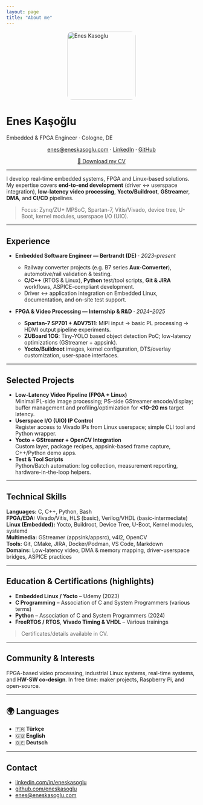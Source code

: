 ```yaml
---
layout: page
title: "About me"
---
```


<!-- Font Awesome -->
<link rel="stylesheet" href="https://cdnjs.cloudflare.com/ajax/libs/font-awesome/6.4.0/css/all.min.css">

<img src="{{ '/assets/img/me.jpg' | relative_url }}" alt="Enes Kasoglu" width="180" style="border-radius:12px;display:block;margin:0 auto 10px;" />

# Enes Kaşoğlu
Embedded & FPGA Engineer · Cologne, DE  

<p style="text-align:center;">
  <a href="mailto:enes@eneskasoglu.com"><i class="fas fa-envelope"></i> enes@eneskasoglu.com</a> · 
  <a href="https://www.linkedin.com/in/eneskasoglu" target="_blank"><i class="fab fa-linkedin"></i> LinkedIn</a> · 
  <a href="https://github.com/eneskasoglu" target="_blank"><i class="fab fa-github"></i> GitHub</a>
</p>

<p style="text-align:center;">
  <a href="{{ '/assets/cv/Enes-Kasoglu-CV.pdf' | relative_url }}" class="btn btn-primary">
    📄 Download my CV
  </a>
</p>

---

I develop real-time embedded systems, FPGA and Linux-based solutions. My expertise covers **end-to-end development** (driver ↔ userspace integration), **low-latency video processing**, **Yocto/Buildroot**, **GStreamer**, **DMA**, and **CI/CD** pipelines.

> Focus: Zynq/ZU+ MPSoC, Spartan-7, Vitis/Vivado, device tree, U-Boot, kernel modules, userspace I/O (UIO).

---

## Experience
- **Embedded Software Engineer — Bertrandt (DE)** · *2023–present*  
  - Railway converter projects (e.g. B7 series **Aux-Converter**), automotive/rail validation & testing.  
  - **C/C++** (RTOS & Linux), **Python** test/tool scripts, **Git & JIRA** workflows, ASPICE-compliant development.  
  - Driver ↔ application integration on Embedded Linux, documentation, and on-site test support.

- **FPGA & Video Processing — Internship & R&D** · *2024–2025*  
  - **Spartan-7 SP701 + ADV7511**: MIPI input → basic PL processing → HDMI output pipeline experiments.  
  - **ZUBoard 1CG**: Tiny-YOLO based object detection PoC; low-latency optimizations (GStreamer + appsink).  
  - **Yocto/Buildroot** images, kernel configuration, DTS/overlay customization, user-space interfaces.

---

## Selected Projects
- **Low-Latency Video Pipeline (FPGA + Linux)**  
  Minimal PL-side image processing; PS-side GStreamer encode/display; buffer management and profiling/optimization for **<10–20 ms** target latency.
- **Userspace I/O (UIO) IP Control**  
  Register access to Vivado IPs from Linux userspace; simple CLI tool and Python wrapper.  
- **Yocto + GStreamer + OpenCV Integration**  
  Custom layer, package recipes, appsink-based frame capture, C++/Python demo apps.  
- **Test & Tool Scripts**  
  Python/Batch automation: log collection, measurement reporting, hardware-in-the-loop helpers.

---

## Technical Skills
**Languages:** C, C++, Python, Bash  
**FPGA/EDA:** Vivado/Vitis, HLS (basic), Verilog/VHDL (basic-intermediate)  
**Linux (Embedded):** Yocto, Buildroot, Device Tree, U-Boot, Kernel modules, systemd  
**Multimedia:** GStreamer (appsink/appsrc), v4l2, OpenCV  
**Tools:** Git, CMake, JIRA, Docker/Podman, VS Code, Markdown  
**Domains:** Low-latency video, DMA & memory mapping, driver-userspace bridges, ASPICE practices

---

## Education & Certifications (highlights)
- **Embedded Linux / Yocto** – Udemy (2023)  
- **C Programming** – Association of C and System Programmers (various terms)  
- **Python** – Association of C and System Programmers (2024)  
- **FreeRTOS / RTOS**, **Vivado Timing & VHDL** – Various trainings  
> Certificates/details available in CV.

---

## Community & Interests
FPGA-based video processing, industrial Linux systems, real-time systems, and **HW-SW co-design**. In free time: maker projects, Raspberry Pi, and open-source.

---

## 🌍 Languages
- 🇹🇷 **Türkçe**
- 🇬🇧 **English**
- 🇩🇪 **Deutsch**

---

## Contact
- <i class="fab fa-linkedin"></i> [linkedin.com/in/eneskasoglu](https://www.linkedin.com/in/eneskasoglu)  
- <i class="fab fa-github"></i> [github.com/eneskasoglu](https://github.com/eneskasoglu)  
- <i class="fas fa-envelope"></i> [enes@eneskasoglu.com](mailto:enes@eneskasoglu.com)
